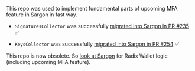 This repo was used to implement fundamental parts of upcoming MFA feature in Sargon in fast way.

- `SignaturesCollector` was successfully [migrated into Sargon in PR #235](https://github.com/radixdlt/sargon/pull/235) ✅

- `KeysCollector` was successfully [migrated into Sargon in PR #254](https://github.com/radixdlt/sargon/pull/254) ✅

This repo is now obsolete. So [look at Sargon](https://github.com/radixdlt/sargon) for Radix Wallet logic (including upcoming MFA feature).
